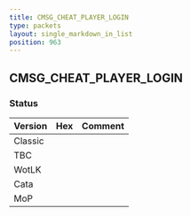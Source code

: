 ```yaml
---
title: CMSG_CHEAT_PLAYER_LOGIN
type: packets
layout: single_markdown_in_list
position: 963
---
```


## CMSG_CHEAT_PLAYER_LOGIN

### Status

Version | Hex | Comment
---------- | ---------- | ---------- 
Classic |  |  
TBC |  |  
WotLK |  |  
Cata |  |  
MoP |  |  